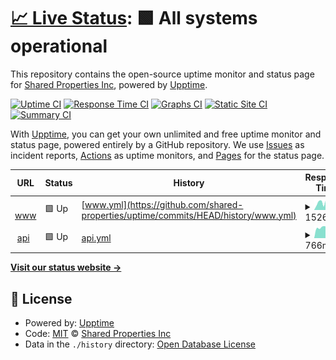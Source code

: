# [📈 Live Status](https://shared-properties.github.io/uptime): <!--live status--> **🟩 All systems operational**

This repository contains the open-source uptime monitor and status page for [Shared Properties Inc](https://shared-properties.github.io/uptime), powered by [Upptime](https://github.com/upptime/upptime).

[![Uptime CI](https://github.com/shared-properties/uptime/workflows/Uptime%20CI/badge.svg)](https://github.com/shared-properties/uptime/actions?query=workflow%3A%22Uptime+CI%22)
[![Response Time CI](https://github.com/shared-properties/uptime/workflows/Response%20Time%20CI/badge.svg)](https://github.com/shared-properties/uptime/actions?query=workflow%3A%22Response+Time+CI%22)
[![Graphs CI](https://github.com/shared-properties/uptime/workflows/Graphs%20CI/badge.svg)](https://github.com/shared-properties/uptime/actions?query=workflow%3A%22Graphs+CI%22)
[![Static Site CI](https://github.com/shared-properties/uptime/workflows/Static%20Site%20CI/badge.svg)](https://github.com/shared-properties/uptime/actions?query=workflow%3A%22Static+Site+CI%22)
[![Summary CI](https://github.com/shared-properties/uptime/workflows/Summary%20CI/badge.svg)](https://github.com/shared-properties/uptime/actions?query=workflow%3A%22Summary+CI%22)

With [Upptime](https://upptime.js.org), you can get your own unlimited and free uptime monitor and status page, powered entirely by a GitHub repository. We use [Issues](https://github.com/shared-properties/uptime/issues) as incident reports, [Actions](https://github.com/shared-properties/uptime/actions) as uptime monitors, and [Pages](https://shared-properties.github.io/uptime) for the status page.

<!--start: status pages-->
<!-- This summary is generated by Upptime (https://github.com/upptime/upptime) -->
<!-- Do not edit this manually, your changes will be overwritten -->
<!-- prettier-ignore -->
| URL | Status | History | Response Time | Uptime |
| --- | ------ | ------- | ------------- | ------ |
| <img alt="" src="https://icons.duckduckgo.com/ip3/www.shared.properties.ico" height="13"> [www](https://www.shared.properties/) | 🟩 Up | [www.yml](https://github.com/shared-properties/uptime/commits/HEAD/history/www.yml) | <details><summary><img alt="Response time graph" src="./graphs/www/response-time-week.png" height="20"> 1526ms</summary><br><a href="https://status.shared.properties/history/www"><img alt="Response time 1745" src="https://img.shields.io/endpoint?url=https%3A%2F%2Fraw.githubusercontent.com%2Fshared-properties%2Fuptime%2FHEAD%2Fapi%2Fwww%2Fresponse-time.json"></a><br><a href="https://status.shared.properties/history/www"><img alt="24-hour response time 1691" src="https://img.shields.io/endpoint?url=https%3A%2F%2Fraw.githubusercontent.com%2Fshared-properties%2Fuptime%2FHEAD%2Fapi%2Fwww%2Fresponse-time-day.json"></a><br><a href="https://status.shared.properties/history/www"><img alt="7-day response time 1526" src="https://img.shields.io/endpoint?url=https%3A%2F%2Fraw.githubusercontent.com%2Fshared-properties%2Fuptime%2FHEAD%2Fapi%2Fwww%2Fresponse-time-week.json"></a><br><a href="https://status.shared.properties/history/www"><img alt="30-day response time 1585" src="https://img.shields.io/endpoint?url=https%3A%2F%2Fraw.githubusercontent.com%2Fshared-properties%2Fuptime%2FHEAD%2Fapi%2Fwww%2Fresponse-time-month.json"></a><br><a href="https://status.shared.properties/history/www"><img alt="1-year response time 1745" src="https://img.shields.io/endpoint?url=https%3A%2F%2Fraw.githubusercontent.com%2Fshared-properties%2Fuptime%2FHEAD%2Fapi%2Fwww%2Fresponse-time-year.json"></a></details> | <details><summary><a href="https://status.shared.properties/history/www">100.00%</a></summary><a href="https://status.shared.properties/history/www"><img alt="All-time uptime 99.99%" src="https://img.shields.io/endpoint?url=https%3A%2F%2Fraw.githubusercontent.com%2Fshared-properties%2Fuptime%2FHEAD%2Fapi%2Fwww%2Fuptime.json"></a><br><a href="https://status.shared.properties/history/www"><img alt="24-hour uptime 100.00%" src="https://img.shields.io/endpoint?url=https%3A%2F%2Fraw.githubusercontent.com%2Fshared-properties%2Fuptime%2FHEAD%2Fapi%2Fwww%2Fuptime-day.json"></a><br><a href="https://status.shared.properties/history/www"><img alt="7-day uptime 100.00%" src="https://img.shields.io/endpoint?url=https%3A%2F%2Fraw.githubusercontent.com%2Fshared-properties%2Fuptime%2FHEAD%2Fapi%2Fwww%2Fuptime-week.json"></a><br><a href="https://status.shared.properties/history/www"><img alt="30-day uptime 100.00%" src="https://img.shields.io/endpoint?url=https%3A%2F%2Fraw.githubusercontent.com%2Fshared-properties%2Fuptime%2FHEAD%2Fapi%2Fwww%2Fuptime-month.json"></a><br><a href="https://status.shared.properties/history/www"><img alt="1-year uptime 99.99%" src="https://img.shields.io/endpoint?url=https%3A%2F%2Fraw.githubusercontent.com%2Fshared-properties%2Fuptime%2FHEAD%2Fapi%2Fwww%2Fuptime-year.json"></a></details>
| <img alt="" src="https://icons.duckduckgo.com/ip3/api.shared.properties.ico" height="13"> [api](https://api.shared.properties/api) | 🟩 Up | [api.yml](https://github.com/shared-properties/uptime/commits/HEAD/history/api.yml) | <details><summary><img alt="Response time graph" src="./graphs/api/response-time-week.png" height="20"> 766ms</summary><br><a href="https://status.shared.properties/history/api"><img alt="Response time 865" src="https://img.shields.io/endpoint?url=https%3A%2F%2Fraw.githubusercontent.com%2Fshared-properties%2Fuptime%2FHEAD%2Fapi%2Fapi%2Fresponse-time.json"></a><br><a href="https://status.shared.properties/history/api"><img alt="24-hour response time 1151" src="https://img.shields.io/endpoint?url=https%3A%2F%2Fraw.githubusercontent.com%2Fshared-properties%2Fuptime%2FHEAD%2Fapi%2Fapi%2Fresponse-time-day.json"></a><br><a href="https://status.shared.properties/history/api"><img alt="7-day response time 766" src="https://img.shields.io/endpoint?url=https%3A%2F%2Fraw.githubusercontent.com%2Fshared-properties%2Fuptime%2FHEAD%2Fapi%2Fapi%2Fresponse-time-week.json"></a><br><a href="https://status.shared.properties/history/api"><img alt="30-day response time 736" src="https://img.shields.io/endpoint?url=https%3A%2F%2Fraw.githubusercontent.com%2Fshared-properties%2Fuptime%2FHEAD%2Fapi%2Fapi%2Fresponse-time-month.json"></a><br><a href="https://status.shared.properties/history/api"><img alt="1-year response time 865" src="https://img.shields.io/endpoint?url=https%3A%2F%2Fraw.githubusercontent.com%2Fshared-properties%2Fuptime%2FHEAD%2Fapi%2Fapi%2Fresponse-time-year.json"></a></details> | <details><summary><a href="https://status.shared.properties/history/api">100.00%</a></summary><a href="https://status.shared.properties/history/api"><img alt="All-time uptime 100.00%" src="https://img.shields.io/endpoint?url=https%3A%2F%2Fraw.githubusercontent.com%2Fshared-properties%2Fuptime%2FHEAD%2Fapi%2Fapi%2Fuptime.json"></a><br><a href="https://status.shared.properties/history/api"><img alt="24-hour uptime 100.00%" src="https://img.shields.io/endpoint?url=https%3A%2F%2Fraw.githubusercontent.com%2Fshared-properties%2Fuptime%2FHEAD%2Fapi%2Fapi%2Fuptime-day.json"></a><br><a href="https://status.shared.properties/history/api"><img alt="7-day uptime 100.00%" src="https://img.shields.io/endpoint?url=https%3A%2F%2Fraw.githubusercontent.com%2Fshared-properties%2Fuptime%2FHEAD%2Fapi%2Fapi%2Fuptime-week.json"></a><br><a href="https://status.shared.properties/history/api"><img alt="30-day uptime 100.00%" src="https://img.shields.io/endpoint?url=https%3A%2F%2Fraw.githubusercontent.com%2Fshared-properties%2Fuptime%2FHEAD%2Fapi%2Fapi%2Fuptime-month.json"></a><br><a href="https://status.shared.properties/history/api"><img alt="1-year uptime 100.00%" src="https://img.shields.io/endpoint?url=https%3A%2F%2Fraw.githubusercontent.com%2Fshared-properties%2Fuptime%2FHEAD%2Fapi%2Fapi%2Fuptime-year.json"></a></details>

<!--end: status pages-->

[**Visit our status website →**](https://shared-properties.github.io/uptime)

## 📄 License

- Powered by: [Upptime](https://github.com/upptime/upptime)
- Code: [MIT](./LICENSE) © [Shared Properties Inc](https://shared-properties.github.io/uptime)
- Data in the `./history` directory: [Open Database License](https://opendatacommons.org/licenses/odbl/1-0/)
